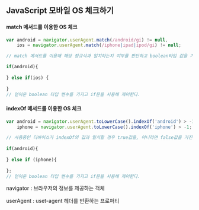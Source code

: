 ## JavaScript 모바일 OS 체크하기



#### match 메서드를 이용한 OS 체크

```javascript
var android = navigator.userAgent.match(/android/gi) != null,
    ios = navigator.userAgent.match(/iphone|ipad|ipod/gi) != null;

// match 메서드를 이용해 해당 정규식과 일치하는지 여부를 판단하고 boolean타입 값을 가져온다.

if(android){
    
} else if(ios) {
    
}
// 얻어온 boolean 타입 변수를 가지고 if문을 사용해 제어한다.
```



#### indexOf 메서드를 이용한 OS 체크

```javascript
var android = navigator.userAgent.toLowerCase().indexOf('android') > -1,
	iphone = navigator.userAgent.toLowerCase().indexOf('iphone') > -1;

// 사용중인 디바이스가 indexOf의 값과 일치할 경우 true값을, 아니라면 false값을 가진다.
	
if(android){
    
} else if (iphone){
    
};
// 얻어온 boolean 타입 변수를 가지고 if문을 사용해 제어한다.
```



navigator : 브라우저의 정보를 제공하는 객체

userAgent : uset-agent 헤더를 반환하는 프로퍼티

